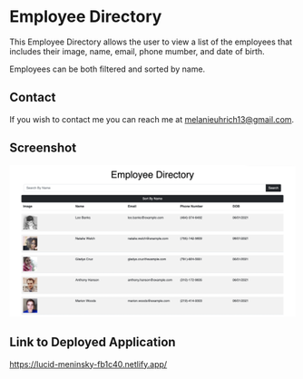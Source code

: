 # Employee Directory

This Employee Directory allows the user to view a list of the employees that includes their image, name, email, phone mumber, and date of birth. 

Employees can be both filtered and sorted by name. 

## Contact

If you wish to contact me you can reach me at melanieuhrich13@gmail.com.

## Screenshot

![screenshot](./public/assets/directory.png)

## Link to Deployed Application 

https://lucid-meninsky-fb1c40.netlify.app/